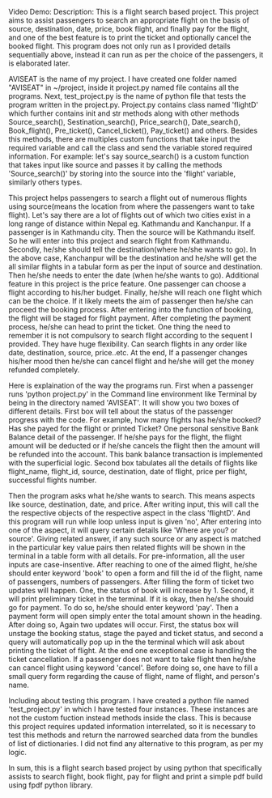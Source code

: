 Video Demo:
Description:
This is a flight search based project. This project aims to assist passengers to search an appropriate flight on the basis of source, destination, date, price, book flight, and finally pay for the flight, and one of the best feature is to print the ticket and optionally cancel the booked flight. This program does not only run as I provided details sequentially above, instead it can run as per the choice of the passengers, it is elaborated later.

AVISEAT is the name of my project. I have created one folder named "AVISEAT" in ~/project, inside it project.py named file contains all the programs. Next, test_project.py is the name of python file that tests the program written in the project.py. Project.py contains class named 'flightD' which further contains init and str methods along with other methods Source_search(), Sestination_search(), Price_search(), Date_search(), Book_flight(), Pre_ticket(), Cancel_ticket(), Pay_ticket() and others. Besides this methods, there are multiples custom functions that take input the required variable and call the class and send the variable stored required information. For example: let's say source_search() is a custom function that takes input like source and passes it by calling the methods 'Source_search()' by storing into the source into the 'flight' variable, similarly others types.

This project helps passengers to search a flight out of numerous flights using source(means the location from where the passengers want to take flight). Let's say there are a lot of flights out of which two cities exist in a long range of distance within Nepal eg. Kathmandu and Kanchanpur. If a passenger is in Kathmandu city. Then the source will be Kathmandu itself. So he will enter into this project and search flight from Kathmandu. Secondly, he/she should tell the destination(where he/she wants to go). In the above case, Kanchanpur will be the destination and he/she will get the all similar flights in a tabular form as per the input of source and destination. Then he/she needs to enter the date (when he/she wants to go). Additional feature in this project is the price feature. One passenger can choose a flight according to his/her budget. Finally, he/she will reach one flight which can be the choice. If it likely meets the aim of passenger then he/she can proceed the booking process. After entering into the function of booking, the flight will be staged for flight payment. After completing the payment process, he/she can head to print the ticket. One thing the need to remember it is not compulsory to search flight according to the sequent I provided. They have huge flexibility. Can search flights in any order like date, destination, source, price..etc. At the end, If a passenger changes his/her mood then he/she can cancel flight and he/she will get the money refunded completely.

Here is explaination of the way the programs run. First when a passenger runs 'python project.py' in the Command line environment like Terminal by being in the directory named 'AVISEAT'. It will show you two boxes of different details. First box will tell about the status of the passenger progress with the code. For example, how many flights has he/she booked? Has she payed for the flight or printed Ticket? One personal sensitive Bank Balance detail of the passenger. If he/she pays for the flight, the flight amount will be deducted or if he/she cancels the flight then the amount will be refunded into the account. This bank balance transaction is implemented with the superficial logic. Second box tabulates all the details of flights like flight_name, flight_id, source, destination, date of flight, price per flight, successful flights number.

Then the program asks what he/she wants to search. This means aspects like source, destination, date, and price. After writing input, this will call the the respective objects of the respective aspect in the class 'flightD'. And this program will run while loop unless input is given 'no', After entering into one of the aspect, it will query certain details like 'Where are you? or source'. Giving related answer, if any such source or any aspect is matched in the particular key value pairs then related flights will be shown in the terminal in a table form with all details. For pre-information, all the user inputs are case-insentive. After reaching to one of the aimed flight, he/she should enter keyword 'book' to open a form and fill the id of the flight, name of passengers, numbers of passengers. After filling the form of ticket two updates will happen. One, the status of book will increase by 1. Second, it will print preliminary ticket in the terminal. If it is okay, then he/she should go for payment. To do so, he/she should enter keyword 'pay'. Then a payment form will open simply enter the total amount shown in the heading. After doing so, Again two updates will occur. First, the status box will unstage the booking status, stage the payed and ticket status, and second a query will automatically pop up in the the terminal which will ask about printing the ticket of flight. At the end one exceptional case is handling the ticket cancellation. If a passenger does not want to take flight then he/she can cancel flight using keyword 'cancel'. Before doing so, one have to fill a small query form regarding the cause of flight, name of flight, and person's name.

Including about testing this program. I have created a python file named 'test_project.py' in which I have tested four instances. These instances are not the custom fuction instead methods inside the class. This is because this project requires updated information interrelated, so it is necessary to test this methods and return the narrowed searched data from the bundles of list of dictionaries. I did not find any alternative to this program, as per my logic.

In sum, this is a flight search based project by using python that specifically assists to search flight, book flight, pay for flight and print a simple pdf build using fpdf python library.
